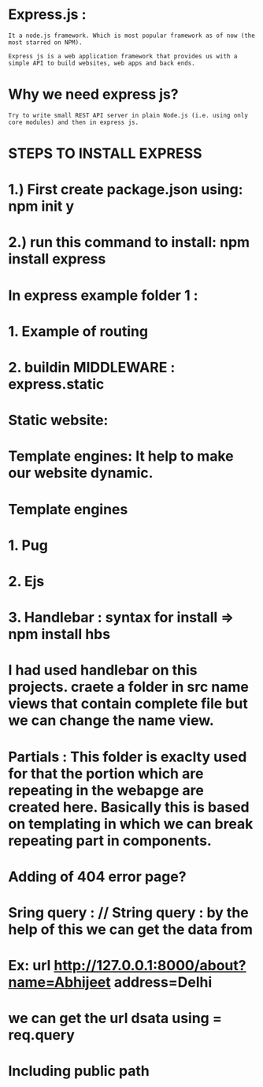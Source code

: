 # Express.js : 
    It a node.js framework. Which is most popular framework as of now (the most starred on NPM).

    Express js is a web application framework that provides us with a simple API to build websites, web apps and back ends.

# Why we need express js?
    Try to write small REST API server in plain Node.js (i.e. using only core modules) and then in express js.

# STEPS TO INSTALL EXPRESS
# 1.) First create package.json using: npm init y
# 2.) run this command to install: npm install express 


# In express example folder 1 :
#   1. Example of routing 
#   2. buildin MIDDLEWARE : express.static
#        Static website: 

# Template engines: It help to make our website dynamic.
# Template engines
# 1. Pug
# 2. Ejs
# 3. Handlebar : syntax for install => npm install hbs
#  I had used handlebar on this projects. craete a folder in src name views that contain complete file but we can change the name view.


# Partials :  This folder is exaclty used for that the portion which are repeating in the webapge are created here. Basically this is based on templating in which we can break repeating part in components.

# Adding of 404 error page?
# Sring query : // String query : by the help of this we can get the data from 
#    Ex: url http://127.0.0.1:8000/about?name=Abhijeet address=Delhi
# we can get the url dsata using = req.query

# Including public path

